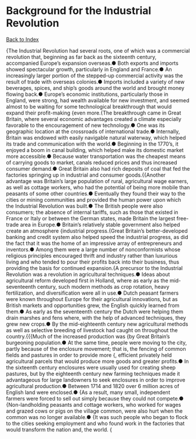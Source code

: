 # Background for the Industrial Revolution
[Back to Index](https://github.com/windows10010/tpoExtractor/blog/master/README.md)

{The Industrial Revolution had several roots, one of which was a commercial revolution that, beginning as far back as the sixteenth century, accompanied Europe’s expansion overseas.● Both exports and imports showed spectacular growth, particularly in England and France.● An increasingly larger portion of the stepped-up commercial activity was the result of trade with overseas colonies.● Imports included a variety of new beverages, spices, and ship’s goods around the world and brought money flowing back.● Europe’s economic institutions, particularly those in England, were strong, had wealth available for new investment, and seemed almost to be waiting for some technological breakthrough that would expand their profit-making {even more.{The breakthrough came in Great Britain, where several economic advantages created a climate especially favorable to the encouragement of new technology.● One was its geographic location at the crossroads of international trade.● Internally, Britain was endowed with easily navigable natural waterway, which helped its trade and communication with the world.● Beginning in the 1770’s, it enjoyed a boom in canal building, which helped make its domestic market more accessible.● Because water transportation was the cheapest means of carrying goods to market, canals reduced prices and thus increased consumer demand.● Great Britain also had rich deposits of coal that fed the factories springing up in industrial and consumer goods.{{Another advantage was Britain’s large population of rural, agricultural wage earners, as well as cottage workers, who had the potential of being more mobile than peasants of some other countries.● Eventually they found their way to the cities or mining communities and provided the human power upon which the Industrial Revolution was built.● The British people were also consumers; the absence of internal tariffs, such as those that existed in France or Italy or between the German states, made Britain the largest free-trade area in Europe.● Britain’s relatively stable government also helped create an atmosphere {industrial progress.{Great Britain’s better-developed banking and credit system also helped speed the industrial progress, as did the fact that it was the home of an impressive array of entrepreneurs and inventors.● Among them were a large number of nonconformists whose religious principles encouraged thrift and industry rather than luxurious living and who tended to pour their profits back into their business, thus providing the basis for continued expansion.{A precursor to the Industrial Revolution was a revolution in agricultural techniques.● Ideas about agricultural reform developed first in Holland, where as early as the mid-seventeenth century, such modern methods as crop rotation, heavy fertilization, and diversification were all in use.● Dutch peasant farmers were known throughout Europe for their agricultural innovations, but as British markets and opportunities grew, the English quickly learned from them.● As early as the seventeenth century the Dutch were helping them drain marshes and fens where, with the help of advanced techniques, they grew new crops.● By the mid-eighteenth century new agricultural methods as well as selective breeding of livestock had caught on throughout the country.{{{Much of the increased production was {by Great Britain’s burgeoning population.● At the same time, people were moving to the city, partly because of the enclosure movement; that is, the fencing of common fields and pastures in order to provide more {, efficient privately held agricultural parcels that would produce more goods and greater profits.● In the sixteenth century enclosures were usually used for creating sheep pastures, but by the eighteenth century new farming techniques made it advantageous for large landowners to seek enclosures in order to improve agricultural production.● Between 1714 and 1820 over 6 million acres of English land were enclosed.● {As a result, many small, independent farmers were forced to sell out simply because they could not compete.● {Non-landholding peasants and cottage workers, who worked for wages and grazed cows or pigs on the village common, were also hurt when the common was no longer available.● {It was such people who began to flock to the cities seeking employment and who found work in the factories that would transform the nation and, the world. {